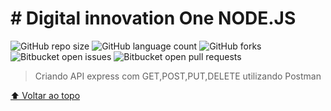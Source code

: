 # # Digital innovation One NODE.JS

![GitHub repo size](https://img.shields.io/github/repo-size/luanvictorms/Criando-API-express-com-GET-POST-PUT-DELETE)
![GitHub language count](https://img.shields.io/github/languages/count/luanvictorms/Criando-API-express-com-GET-POST-PUT-DELETE)
![GitHub forks](https://img.shields.io/github/forks/luanvictorms/Criando-API-express-com-GET-POST-PUT-DELETE)
![Bitbucket open issues](https://img.shields.io/bitbucket/issues/luanvictorms/Criando-API-express-com-GET-POST-PUT-DELETE)
![Bitbucket open pull requests](https://img.shields.io/bitbucket/pr-raw/luanvictorms/Criando-API-express-com-GET-POST-PUT-DELETE)


> Criando API express com GET,POST,PUT,DELETE utilizando Postman


[⬆ Voltar ao topo](#nome-do-projeto)<br>
